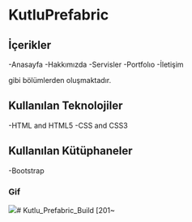 <h1>KutluPrefabric</h1>

<h2>İçerikler</h2>

-Anasayfa 
-Hakkımızda
-Servisler
-Portfolıo
-İletişim 

gibi bölümlerden oluşmaktadır.


<h2>Kullanılan Teknolojiler</h2>

-HTML and HTML5
-CSS and CSS3

<h2>Kullanılan Kütüphaneler</h2>

-Bootstrap


<h3>Gif</h3>

<img src="/images/buildgif.gif"/># Kutlu_Prefabric_Build [201~
